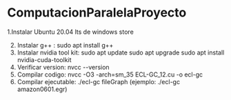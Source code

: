 # ComputacionParalelaProyecto

1.Instalar Ubuntu 20.04 lts de windows store

2. Instalar g++ : sudo apt install g++
3. Instalar nvidia tool kit: 
  sudo apt update
  sudo apt upgrade
  sudo apt install nvidia-cuda-toolkit
4. Verificar version: nvcc --version
5. Compilar codigo: nvcc -O3 -arch=sm_35 ECL-GC_12.cu -o ecl-gc
6. Compilar ejecutable: ./ecl-gc fileGraph (ejemplo: ./ecl-gc amazon0601.egr)

